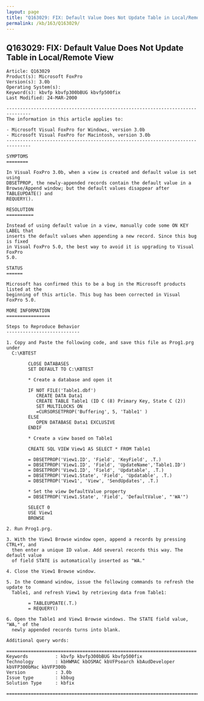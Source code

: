 ```yaml
---
layout: page
title: "Q163029: FIX: Default Value Does Not Update Table in Local/Remote View"
permalink: /kb/163/Q163029/
---
```


## Q163029: FIX: Default Value Does Not Update Table in Local/Remote View

	Article: Q163029
	Product(s): Microsoft FoxPro
	Version(s): 3.0b
	Operating System(s): 
	Keyword(s): kbvfp kbvfp300bBUG kbvfp500fix
	Last Modified: 24-MAR-2000
	
	-------------------------------------------------------------------------------
	The information in this article applies to:
	
	- Microsoft Visual FoxPro for Windows, version 3.0b 
	- Microsoft Visual FoxPro for Macintosh, version 3.0b 
	-------------------------------------------------------------------------------
	
	SYMPTOMS
	========
	
	In Visual FoxPro 3.0b, when a view is created and default value is set using
	DBSETPROP, the newly-appended records contain the default value in a
	Browse/Append window; but the default values disappear after TABLEUPDATE() and
	REQUERY().
	
	RESOLUTION
	==========
	
	Instead of using default value in a view, manually code some ON KEY LABEL that
	inserts the default values when appending a new record. Since this bug is fixed
	in Visual FoxPro 5.0, the best way to avoid it is upgrading to Visual FoxPro
	5.0.
	
	STATUS
	======
	
	Microsoft has confirmed this to be a bug in the Microsoft products listed at the
	beginning of this article. This bug has been corrected in Visual FoxPro 5.0.
	
	MORE INFORMATION
	================
	
	Steps to Reproduce Behavior
	---------------------------
	
	1. Copy and Paste the following code, and save this file as Prog1.prg under
	  C:\KBTEST
	
	        CLOSE DATABASES
	        SET DEFAULT TO C:\KBTEST
	
	        * Create a database and open it
	
	        IF NOT FILE('Table1.dbf')
	           CREATE DATA Data1
	           CREATE TABLE Table1 (ID C (8) Primary Key, State C (2))
	           SET MULTILOCKS ON
	           =CURSORSETPROP('Buffering', 5, 'Table1' )
	        ELSE
	           OPEN DATABASE Data1 EXCLUSIVE
	        ENDIF
	
	        * Create a view based on Table1
	
	        CREATE SQL VIEW View1 AS SELECT * FROM Table1
	
	        = DBSETPROP('View1.ID', 'Field', 'KeyField', .T.)
	        = DBSETPROP('View1.ID', 'Field', 'UpdateName','Table1.ID')
	        = DBSETPROP('View1.ID', 'Field', 'Updatable', .T.)
	        = DBSETPROP('View1.State', 'Field', 'Updatable', .T.)
	        = DBSETPROP('View1', 'View', 'SendUpdates', .T.)
	
	        * Set the view DefaultValue property
	        = DBSETPROP('View1.State', 'Field', 'DefaultValue', "'WA'")
	
	        SELECT 0
	        USE View1
	        BROWSE
	
	2. Run Prog1.prg.
	
	3. With the View1 Browse window open, append a records by pressing CTRL+Y, and
	  then enter a unique ID value. Add several records this way. The default value
	  of field STATE is automatically inserted as "WA."
	
	4. Close the View1 Browse window.
	
	5. In the Command window, issue the following commands to refresh the update to
	  Table1, and refresh View1 by retrieving data from Table1:
	
	        = TABLEUPDATE(.T.)
	        = REQUERY()
	
	6. Open the Table1 and View1 Browse windows. The STATE field value, "WA," of the
	  newly appended records turns into blank.
	
	Additional query words:
	
	======================================================================
	Keywords          : kbvfp kbvfp300bBUG kbvfp500fix 
	Technology        : kbHWMAC kbOSMAC kbVFPsearch kbAudDeveloper kbVFP300bMac kbVFP300b
	Version           : 3.0b
	Issue type        : kbbug
	Solution Type     : kbfix
	
	=============================================================================
	
